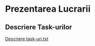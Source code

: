 # Prezentarea Lucrarii

## Descriere Task-urilor

[Descriere task-uri.txt](https://github.com/user-attachments/files/17459102/Descriere.task-uri.txt)

